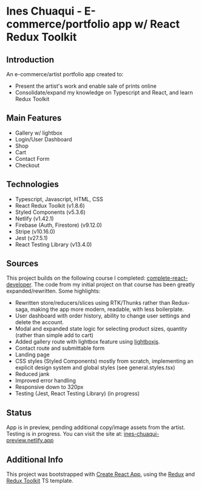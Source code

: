 
# Ines Chuaqui - E-commerce/portfolio app w/ React Redux Toolkit

## Introduction

An e-commerce/artist portfolio app created to:
- Present the artist's work and enable sale of prints online
- Consolidate/expand my knowledge on Typescript and React, and learn Redux Toolkit

## Main Features

- Gallery w/ lightbox
- Login/User Dashboard
- Shop
- Cart
- Contact Form
- Checkout

## Technologies

- Typescript, Javascript, HTML, CSS
- React Redux Toolkit (v1.8.6)
- Styled Components (v5.3.6)
- Netlify (v1.42.1)
- Firebase (Auth, Firestore) (v9.12.0)
- Stripe (v10.16.0)
- Jest (v27.5.1)
- React Testing Library (v13.4.0)

## Sources

This project builds on the following course I completed: [complete-react-developer](https://www.udemy.com/course/complete-react-developer-zero-to-mastery/). The code from my initial project on that course has been greatly expanded/rewritten. Some highlights:

- Rewritten store/reducers/slices using RTK/Thunks rather than Redux-saga, making the app more modern, readable, with less boilerplate.
- User dashboard with order history, ability to change user settings and delete the account. 
- Modal and expanded state logic for selecting product sizes, quantity (rather than simple add to cart)
- Added gallery route with lightbox feature using [lightboxjs](https://github.com/silvia-odwyer/lightbox.js).
- Contact route and submittable form
- Landing page
- CSS styles (Styled Components) mostly from scratch, implementing an explicit design system and global styles (see general.styles.tsx)
- Reduced jank
- Improved error handling
- Responsive down to 320px
- Testing (Jest, React Testing Library) (in progress)

## Status

App is in preview, pending additional copy/image assets from the artist.
Testing is in progress.
You can visit the site at: [ines-chuaqui-preview.netlify.app](https://ines-chuaqui-preview.netlify.app/)

## Additional Info

This project was bootstrapped with [Create React App](https://github.com/facebook/create-react-app), using the [Redux](https://redux.js.org/) and [Redux Toolkit](https://redux-toolkit.js.org/) TS template.
